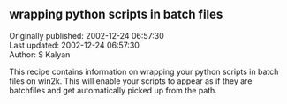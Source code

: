 ## wrapping python scripts in batch files  
Originally published: 2002-12-24 06:57:30  
Last updated: 2002-12-24 06:57:30  
Author: S Kalyan  
  
This recipe contains information on wrapping your python scripts in batch files on win2k. This will enable your scripts to appear as if they are batchfiles and get automatically picked up from the path.